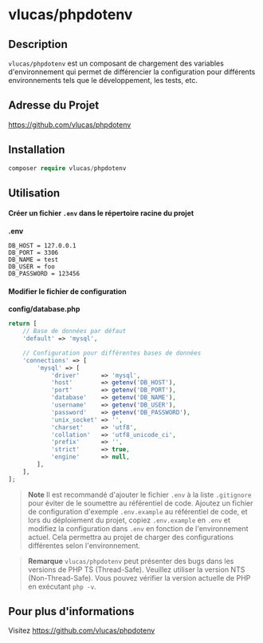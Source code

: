 # vlucas/phpdotenv

## Description
`vlucas/phpdotenv` est un composant de chargement des variables d'environnement qui permet de différencier la configuration pour différents environnements tels que le développement, les tests, etc.

## Adresse du Projet

https://github.com/vlucas/phpdotenv
  
## Installation
 
```php
composer require vlucas/phpdotenv
 ```
  
## Utilisation

#### Créer un fichier `.env` dans le répertoire racine du projet
**.env**
```
DB_HOST = 127.0.0.1
DB_PORT = 3306
DB_NAME = test
DB_USER = foo
DB_PASSWORD = 123456
```

#### Modifier le fichier de configuration
**config/database.php**
```php
return [
    // Base de données par défaut
    'default' => 'mysql',

    // Configuration pour différentes bases de données
    'connections' => [
        'mysql' => [
            'driver'      => 'mysql',
            'host'        => getenv('DB_HOST'),
            'port'        => getenv('DB_PORT'),
            'database'    => getenv('DB_NAME'),
            'username'    => getenv('DB_USER'),
            'password'    => getenv('DB_PASSWORD'),
            'unix_socket' => '',
            'charset'     => 'utf8',
            'collation'   => 'utf8_unicode_ci',
            'prefix'      => '',
            'strict'      => true,
            'engine'      => null,
        ],
    ],
];
```

> **Note**
> Il est recommandé d'ajouter le fichier `.env` à la liste `.gitignore` pour éviter de le soumettre au référentiel de code. Ajoutez un fichier de configuration d'exemple `.env.example` au référentiel de code, et lors du déploiement du projet, copiez `.env.example` en `.env` et modifiez la configuration dans `.env` en fonction de l'environnement actuel. Cela permettra au projet de charger des configurations différentes selon l'environnement.

> **Remarque**
> `vlucas/phpdotenv` peut présenter des bugs dans les versions de PHP TS (Thread-Safe). Veuillez utiliser la version NTS (Non-Thread-Safe).
> Vous pouvez vérifier la version actuelle de PHP en exécutant `php -v`.

## Pour plus d'informations

Visitez https://github.com/vlucas/phpdotenv
